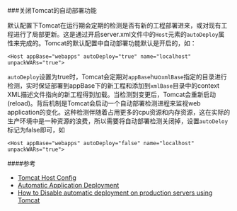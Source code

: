 ###关闭Tomcat的自动部署功能

默认配置下Tomcat在运行期会定期的检测是否有新的工程部署进来，或对现有工程进行了局部更新。这是通过开启server.xml文件中的`Host`元素的`autoDeploy`属性来完成的。Tomcat的默认配置中自动部署功能默认是开启的，如：

	<Host appBase="webapps" autoDeploy="true" name="localhost" unpackWARs="true">

`autoDeploy`设置为true时，Tomcat会定期对`appBase`huo`xmlBase`指定的目录进行检测，实时保证部署到appBase下的新工程和添加到`xmlBase`目录中的context XML描述文件指向的新工程得到加载。当检测到变更后，Tomcat会重新启动(reload)。背后机制是Tomcat会启动一个自动部署检测进程来监视web application的变化。这种检测伴随着占用更多的cpu资源和内存资源，这在实际的生产环境中是一种资源的浪费，所以需要将自动部署检测关闭掉，设置`autoDeloy`标记为false即可，如

	<Host appBase="webapps" autoDeploy="false" name="localhost" unpackWARs="true">
	
####参考

+ [Tomcat Host Config](http://tomcat.apache.org/tomcat-7.0-doc/config/host.html)
+ [Automatic Application Deployment](http://tomcat.apache.org/tomcat-7.0-doc/config/host.html#Automatic_Application_Deployment)
+ [How to Disable automatic deployment on production servers using Tomcat](http://community.jaspersoft.com/wiki/how-disable-automatic-deployment-production-servers-using-tomcat)